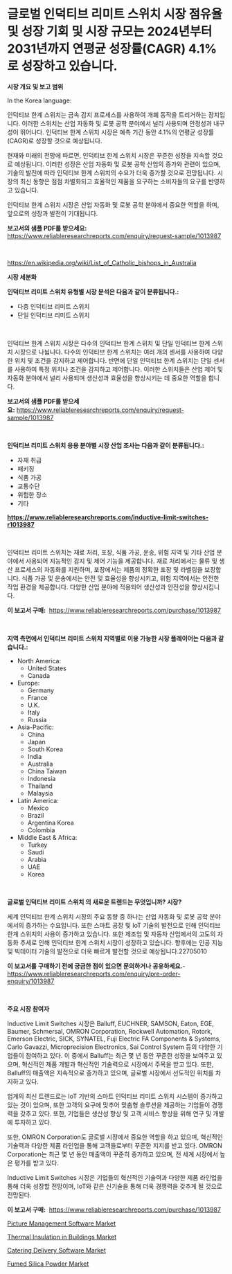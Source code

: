 <p><h1>글로벌 인덕티브 리미트 스위치 시장 점유율 및 성장 기회 및 시장 규모는 2024년부터 2031년까지 연평균 성장률(CAGR) 4.1%로 성장하고 있습니다.</h1></p><p><strong>시장 개요 및 보고 범위</strong></p>
<p><p>In the Korea language:</p><p>인덕티브 한계 스위치는 금속 감지 프로세스를 사용하여 개폐 동작을 트리거하는 장치입니다. 이러한 스위치는 산업 자동화 및 로봇 공학 분야에서 널리 사용되며 안정성과 내구성이 뛰어나다. 인덕티브 한계 스위치 시장은 예측 기간 동안 4.1%의 연평균 성장률(CAGR)로 성장할 것으로 예상됩니다.</p><p>현재와 미래의 전망에 따르면, 인덕티브 한계 스위치 시장은 꾸준한 성장을 지속할 것으로 예상됩니다. 이러한 성장은 산업 자동화 및 로봇 공학 산업의 증가와 관련이 있으며, 기술의 발전에 따라 인덕티브 한계 스위치의 수요가 더욱 증가할 것으로 전망됩니다. 시장의 최신 동향은 점점 차별화되고 효율적인 제품을 요구하는 소비자들의 요구를 반영하고 있습니다.</p><p>인덕티브 한계 스위치 시장은 산업 자동화 및 로봇 공학 분야에서 중요한 역할을 하며, 앞으로의 성장과 발전이 기대됩니다.</p></p>
<p><strong>보고서의 샘플 PDF를 받으세요:</strong> <a href="https://www.reliableresearchreports.com/enquiry/request-sample/1013987">https://www.reliableresearchreports.com/enquiry/request-sample/1013987</a></p>
<p>&nbsp;</p>
<p><a href="https://en.wikipedia.org/wiki/List_of_Catholic_bishops_in_Australia">https://en.wikipedia.org/wiki/List_of_Catholic_bishops_in_Australia</a></p>
<p><strong>시장 세분화</strong></p>
<p><strong>인덕티브 리미트 스위치 유형별 시장 분석은 다음과 같이 분류됩니다.:</strong></p>
<p><ul><li>다중 인덕티브 리미트 스위치</li><li>단일 인덕티브 리미트 스위치</li></ul></p>
<p>&nbsp;</p>
<p><p>인덕티브 한계 스위치 시장은 다수의 인덕티브 한계 스위치 및 단일 인덕티브 한계 스위치 시장으로 나뉩니다. 다수의 인덕티브 한계 스위치는 여러 개의 센서를 사용하여 다양한 위치 및 조건을 감지하고 제어합니다. 반면에 단일 인덕티브 한계 스위치는 단일 센서를 사용하여 특정 위치나 조건을 감지하고 제어합니다. 이러한 스위치들은 산업 제어 및 자동화 분야에서 널리 사용되며 생산성과 효율성을 향상시키는 데 중요한 역할을 합니다.</p></p>
<p><strong>보고서의 샘플 PDF를 받으세요:</strong>&nbsp;<a href="https://www.reliableresearchreports.com/enquiry/request-sample/1013987">https://www.reliableresearchreports.com/enquiry/request-sample/1013987</a></p>
<p>&nbsp;</p>
<p><strong> 인덕티브 리미트 스위치 응용 분야별 시장 산업 조사는 다음과 같이 분류됩니다.:</strong></p>
<p><ul><li>자재 취급</li><li>패키징</li><li>식품 가공</li><li>교통수단</li><li>위험한 장소</li><li>기타</li></ul></p>
<p><strong><a href="https://www.reliableresearchreports.com/inductive-limit-switches-r1013987">https://www.reliableresearchreports.com/inductive-limit-switches-r1013987</a></strong></p>
<p>&nbsp;</p>
<p><p>인덕티브 리미트 스위치는 재료 처리, 포장, 식품 가공, 운송, 위험 지역 및 기타 산업 분야에서 사용되어 지능적인 감지 및 제어 기능을 제공합니다. 재료 처리에서는 물류 및 생산 프로세스의 자동화를 지원하며, 포장에서는 제품의 정확한 포장 및 라벨링을 보장합니다. 식품 가공 및 운송에서는 안전 및 효율성을 향상시키고, 위험 지역에서는 안전한 작업 환경을 제공합니다. 다양한 산업 분야에 적용되어 생산성과 안전성을 향상시킵니다.</p></p>
<p><strong>이 보고서 구매:</strong>&nbsp; <a href="https://www.reliableresearchreports.com/purchase/1013987">https://www.reliableresearchreports.com/purchase/1013987</a></p>
<p>&nbsp;</p>
<p><strong>지역 측면에서 인덕티브 리미트 스위치 지역별로 이용 가능한 시장 플레이어는 다음과 같습니다.:</strong></p>
<p><ul>
    <li>
        North America:
        <ul>
            <li>United States</li>
            <li>Canada</li>
        </ul>
    </li>
    <li>
        Europe:
        <ul>
            <li>Germany</li>
            <li>France</li>
            <li>U.K.</li>
            <li>Italy</li>
            <li>Russia</li>
        </ul>
    </li>
    <li>
        Asia-Pacific:
        <ul>
            <li>China</li>
            <li>Japan</li>
            <li>South Korea</li>
            <li>India</li>
            <li>Australia</li>
            <li>China Taiwan</li>
            <li>Indonesia</li>
            <li>Thailand</li>
            <li>Malaysia</li>
        </ul>
    </li>
    <li>
        Latin America:
        <ul>
            <li>Mexico</li>
            <li>Brazil</li>
            <li>Argentina Korea</li>
            <li>Colombia</li>
        </ul>
    </li>
    <li>
        Middle East & Africa:
        <ul>
            <li>Turkey</li>
            <li>Saudi</li>
            <li>Arabia</li>
            <li>UAE</li>
            <li>Korea</li>
        </ul>
    </li>
    </ul></p>
<p>&nbsp;</p>
<p><strong>글로벌 인덕티브 리미트 스위치 의 새로운 트렌드는 무엇입니까? 시장?</strong></p>
<p><p>세계 인덕티브 한계 스위치 시장의 주요 동향 중 하나는 산업 자동화 및 로봇 공학 분야에서의 증가하는 수요입니다. 또한 스마트 공장 및 IoT 기술의 발전으로 인해 인덕티브 한계 스위치의 사용이 증가하고 있습니다. 또한 제조업 및 자동차 산업에서의 고도의 자동화 추세로 인해 인덕티브 한계 스위치 시장이 성장하고 있습니다. 향후에는 인공 지능 및 빅데이터 기술의 발전으로 더욱 빠르게 발전할 것으로 예상됩니다.22705010</p></p>
<p><strong>이 보고서를 구매하기 전에 궁금한 점이 있으면 문의하거나 공유하세요.</strong>- <a href="https://www.reliableresearchreports.com/enquiry/pre-order-enquiry/1013987">https://www.reliableresearchreports.com/enquiry/pre-order-enquiry/1013987</a></p>
<p>&nbsp;</p>
<p><strong>주요 시장 참여자</strong></p>
<p><p>Inductive Limit Switches 시장은 Balluff, EUCHNER, SAMSON, Eaton, EGE, Baumer, Schmersal, OMRON Corporation, Rockwell Automation, Rotork, Emerson Electric, SICK, SYNATEL, Fuji Electric FA Components & Systems, Carlo Gavazzi, Microprecision Electronics, Sai Control System 등의 다양한 기업들이 참여하고 있다. 이 중에서 Balluff는 최근 몇 년 동안 꾸준한 성장을 보여주고 있으며, 혁신적인 제품 개발과 혁신적인 기술력으로 시장에서 주목을 받고 있다. 또한, Balluff의 매출액은 지속적으로 증가하고 있으며, 글로벌 시장에서 선도적인 위치를 차지하고 있다.</p><p>업계의 최신 트렌드로는 IoT 기반의 스마트 인덕티브 리미트 스위치 시스템이 증가하고 있는 것이 있으며, 또한 고객의 요구에 맞추어 맞춤형 솔루션을 제공하는 기업들이 경쟁력을 갖추고 있다. 또한, 기업들은 생산성 향상 및 고객 서비스 향상을 위해 연구 및 개발에 투자하고 있다.</p><p>또한, OMRON Corporation도 글로벌 시장에서 중요한 역할을 하고 있으며, 혁신적인 기술력과 다양한 제품 라인업을 통해 고객들로부터 꾸준한 지지를 받고 있다. OMRON Corporation는 최근 몇 년 동안 매출액이 꾸준히 증가하고 있으며, 전 세계 시장에서 높은 평가를 받고 있다.</p><p>Inductive Limit Switches 시장은 기업들의 혁신적인 기술력과 다양한 제품 라인업을 통해 더욱 성장할 전망이며, IoT와 같은 신기술을 통해 더욱 경쟁력을 갖추게 될 것으로 전망된다.</p></p>
<p><strong>이 보고서 구매:</strong>&nbsp;&nbsp;<a href="https://www.reliableresearchreports.com/purchase/1013987">https://www.reliableresearchreports.com/purchase/1013987</a></p>
<p><p><a href="https://issuu.com/reportprime-2/docs/picture-management-software-market-size-2030.pptx">Picture Management Software Market</a></p><p><a href="https://github.com/Gilanghao0/Market-Research-Report-List-1/blob/main/thermal-insulation-in-buildings-market.md">Thermal Insulation in Buildings Market</a></p><p><a href="https://issuu.com/reportprime-2/docs/catering-delivery-software-market-size-2030.pptx">Catering Delivery Software Market</a></p><p><a href="https://github.com/lukmanduiky01/Market-Research-Report-List-1/blob/main/fumed-silica-powder-market.md">Fumed Silica Powder Market</a></p></p>